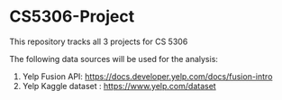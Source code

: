 # CS5306-Project

This repository tracks all 3 projects for CS 5306

The following data sources will be used for the analysis:
1. Yelp Fusion API: https://docs.developer.yelp.com/docs/fusion-intro
2. Yelp Kaggle dataset : https://www.yelp.com/dataset
